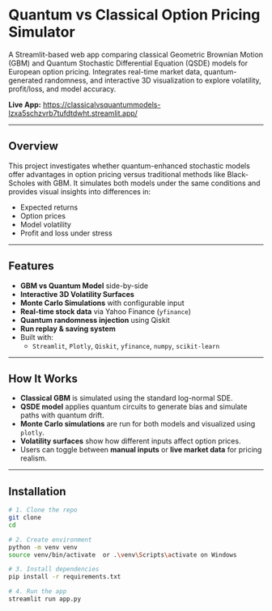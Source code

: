 # Quantum vs Classical Option Pricing Simulator

A Streamlit-based web app comparing classical Geometric Brownian Motion (GBM) and Quantum Stochastic Differential Equation (QSDE) models for European option pricing. Integrates real-time market data, quantum-generated randomness, and interactive 3D visualization to explore volatility, profit/loss, and model accuracy.

**Live App:** https://classicalvsquantummodels-lzxa5schzvrb7tufdtdwht.streamlit.app/

---

## Overview

This project investigates whether quantum-enhanced stochastic models offer advantages in option pricing versus traditional methods like Black-Scholes with GBM. It simulates both models under the same conditions and provides visual insights into differences in:

- Expected returns
- Option prices
- Model volatility
- Profit and loss under stress

---

## Features

- **GBM vs Quantum Model** side-by-side
- **Interactive 3D Volatility Surfaces**
- **Monte Carlo Simulations** with configurable input
- **Real-time stock data** via Yahoo Finance (`yfinance`)
- **Quantum randomness injection** using Qiskit
- **Run replay & saving system**
- Built with:
  - `Streamlit`, `Plotly`, `Qiskit`, `yfinance`, `numpy`, `scikit-learn`

---

## How It Works

- **Classical GBM** is simulated using the standard log-normal SDE.
- **QSDE model** applies quantum circuits to generate bias and simulate paths with quantum drift.
- **Monte Carlo simulations** are run for both models and visualized using `plotly`.
- **Volatility surfaces** show how different inputs affect option prices.
- Users can toggle between **manual inputs** or **live market data** for pricing realism.

---

## Installation

```bash
# 1. Clone the repo
git clone 
cd

# 2. Create environment
python -m venv venv
source venv/bin/activate  or .\venv\Scripts\activate on Windows

# 3. Install dependencies
pip install -r requirements.txt

# 4. Run the app
streamlit run app.py
